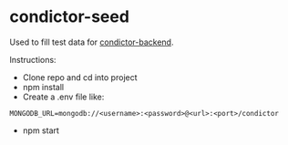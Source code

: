 # condictor-seed

Used to fill test data for [condictor-backend](https://github.com/gilmoreg/condictor-backend).

Instructions:
- Clone repo and cd into project
- npm install
- Create a .env file like:
````
MONGODB_URL=mongodb://<username>:<password>@<url>:<port>/condictor
````
- npm start